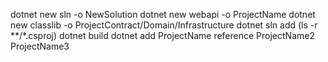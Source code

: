 dotnet new sln -o NewSolution
dotnet new webapi -o ProjectName
dotnet new classlib -o ProjectContract/Domain/Infrastructure
dotnet sln add (ls -r **/*.csproj)
dotnet build
dotnet add ProjectName reference ProjectName2 ProjectName3
